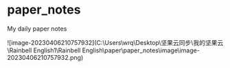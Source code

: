 # paper_notes
My daily paper notes 

![image-20230406210757932](C:\Users\wrq\Desktop\坚果云同步\我的坚果云\Rainbell English1\Rainbell English\paper\paper_notes\image\image-20230406210757932.png)
